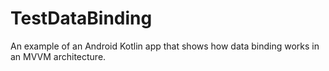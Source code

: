 # TestDataBinding
An example of an Android Kotlin app that shows how data binding works in an MVVM architecture.
